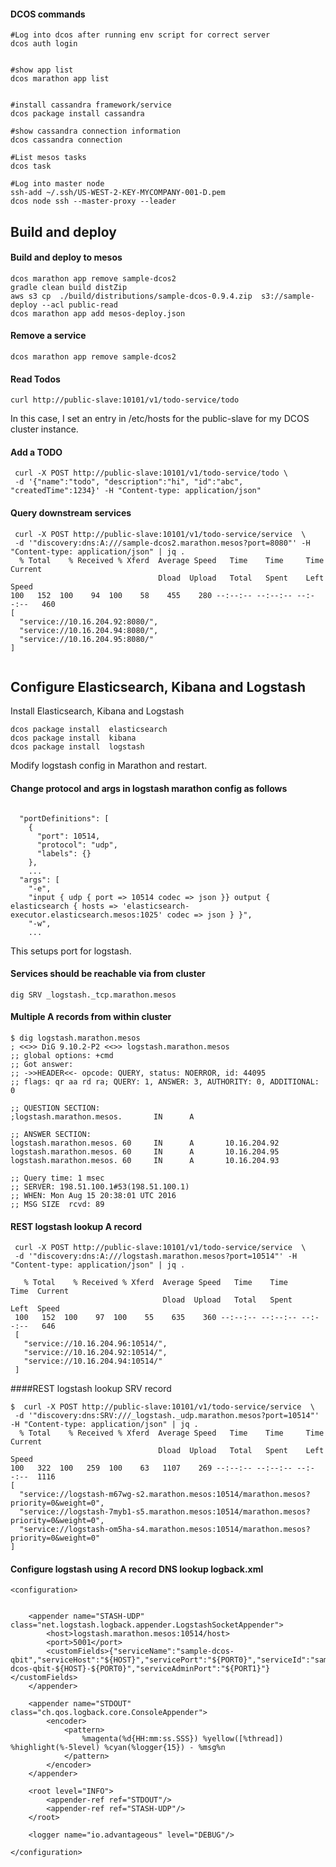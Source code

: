 


#### DCOS commands
```
#Log into dcos after running env script for correct server
dcos auth login


#show app list
dcos marathon app list


#install cassandra framework/service
dcos package install cassandra

#show cassandra connection information
dcos cassandra connection

#List mesos tasks
dcos task

#Log into master node
ssh-add ~/.ssh/US-WEST-2-KEY-MYCOMPANY-001-D.pem
dcos node ssh --master-proxy --leader

```

## Build and deploy


#### Build and deploy to mesos
```
dcos marathon app remove sample-dcos2
gradle clean build distZip
aws s3 cp  ./build/distributions/sample-dcos-0.9.4.zip  s3://sample-deploy --acl public-read
dcos marathon app add mesos-deploy.json
```


#### Remove a service
```
dcos marathon app remove sample-dcos2
```

#### Read Todos
```
curl http://public-slave:10101/v1/todo-service/todo
```
In this case, I set an entry in /etc/hosts for the public-slave for my DCOS cluster instance.


#### Add a TODO
```
 curl -X POST http://public-slave:10101/v1/todo-service/todo \
 -d '{"name":"todo", "description":"hi", "id":"abc", "createdTime":1234}' -H "Content-type: application/json"
```


#### Query downstream services
```
 curl -X POST http://public-slave:10101/v1/todo-service/service  \
 -d '"discovery:dns:A:///sample-dcos2.marathon.mesos?port=8080"' -H "Content-type: application/json" | jq .
  % Total    % Received % Xferd  Average Speed   Time    Time     Time  Current
                                 Dload  Upload   Total   Spent    Left  Speed
100   152  100    94  100    58    455    280 --:--:-- --:--:-- --:--:--   460
[
  "service://10.16.204.92:8080/",
  "service://10.16.204.94:8080/",
  "service://10.16.204.95:8080/"
]


```



## Configure Elasticsearch, Kibana and Logstash

Install Elasticsearch, Kibana and Logstash

```
dcos package install  elasticsearch
dcos package install  kibana
dcos package install  logstash
```

Modify logstash config in Marathon and restart.

#### Change protocol and args in logstash marathon config as follows
```

  "portDefinitions": [
    {
      "port": 10514,
      "protocol": "udp",
      "labels": {}
    },
    ...
  "args": [
    "-e",
    "input { udp { port => 10514 codec => json }} output { elasticsearch { hosts => 'elasticsearch-executor.elasticsearch.mesos:1025' codec => json } }",
    "-w",
    ...
```
This setups port for logstash.

#### Services should be reachable via from cluster
```
dig SRV _logstash._tcp.marathon.mesos
```

#### Multiple A records from within cluster
```
$ dig logstash.marathon.mesos
; <<>> DiG 9.10.2-P2 <<>> logstash.marathon.mesos
;; global options: +cmd
;; Got answer:
;; ->>HEADER<<- opcode: QUERY, status: NOERROR, id: 44095
;; flags: qr aa rd ra; QUERY: 1, ANSWER: 3, AUTHORITY: 0, ADDITIONAL: 0

;; QUESTION SECTION:
;logstash.marathon.mesos.       IN      A

;; ANSWER SECTION:
logstash.marathon.mesos. 60     IN      A       10.16.204.92
logstash.marathon.mesos. 60     IN      A       10.16.204.95
logstash.marathon.mesos. 60     IN      A       10.16.204.93

;; Query time: 1 msec
;; SERVER: 198.51.100.1#53(198.51.100.1)
;; WHEN: Mon Aug 15 20:38:01 UTC 2016
;; MSG SIZE  rcvd: 89

```


#### REST logstash lookup A record
```
 curl -X POST http://public-slave:10101/v1/todo-service/service  \
 -d '"discovery:dns:A:///logstash.marathon.mesos?port=10514"' -H "Content-type: application/json" | jq .
 
   % Total    % Received % Xferd  Average Speed   Time    Time     Time  Current
                                  Dload  Upload   Total   Spent    Left  Speed
 100   152  100    97  100    55    635    360 --:--:-- --:--:-- --:--:--   646
 [
   "service://10.16.204.96:10514/",
   "service://10.16.204.92:10514/",
   "service://10.16.204.94:10514/"
 ]

```


####REST logstash lookup SRV record
```
$  curl -X POST http://public-slave:10101/v1/todo-service/service  \
 -d '"discovery:dns:SRV:///_logstash._udp.marathon.mesos?port=10514"' -H "Content-type: application/json" | jq .
  % Total    % Received % Xferd  Average Speed   Time    Time     Time  Current
                                 Dload  Upload   Total   Spent    Left  Speed
100   322  100   259  100    63   1107    269 --:--:-- --:--:-- --:--:--  1116
[
  "service://logstash-m67wg-s2.marathon.mesos:10514/marathon.mesos?priority=0&weight=0",
  "service://logstash-7myb1-s5.marathon.mesos:10514/marathon.mesos?priority=0&weight=0",
  "service://logstash-om5ha-s4.marathon.mesos:10514/marathon.mesos?priority=0&weight=0"
]

```


#### Configure logstash using A record DNS lookup logback.xml
```
<configuration>


    <appender name="STASH-UDP" class="net.logstash.logback.appender.LogstashSocketAppender">
        <host>logstash.marathon.mesos:10514/host>
        <port>5001</port>
        <customFields>{"serviceName":"sample-dcos-qbit","serviceHost":"${HOST}","servicePort":"${PORT0}","serviceId":"sample-dcos-qbit-${HOST}-${PORT0}","serviceAdminPort":"${PORT1}"}</customFields>
    </appender>

    <appender name="STDOUT" class="ch.qos.logback.core.ConsoleAppender">
        <encoder>
            <pattern>
                %magenta(%d{HH:mm:ss.SSS}) %yellow([%thread]) %highlight(%-5level) %cyan(%logger{15}) - %msg%n
            </pattern>
        </encoder>
    </appender>

    <root level="INFO">
        <appender-ref ref="STDOUT"/>
        <appender-ref ref="STASH-UDP"/>
    </root>

    <logger name="io.advantageous" level="DEBUG"/>

</configuration>

```
